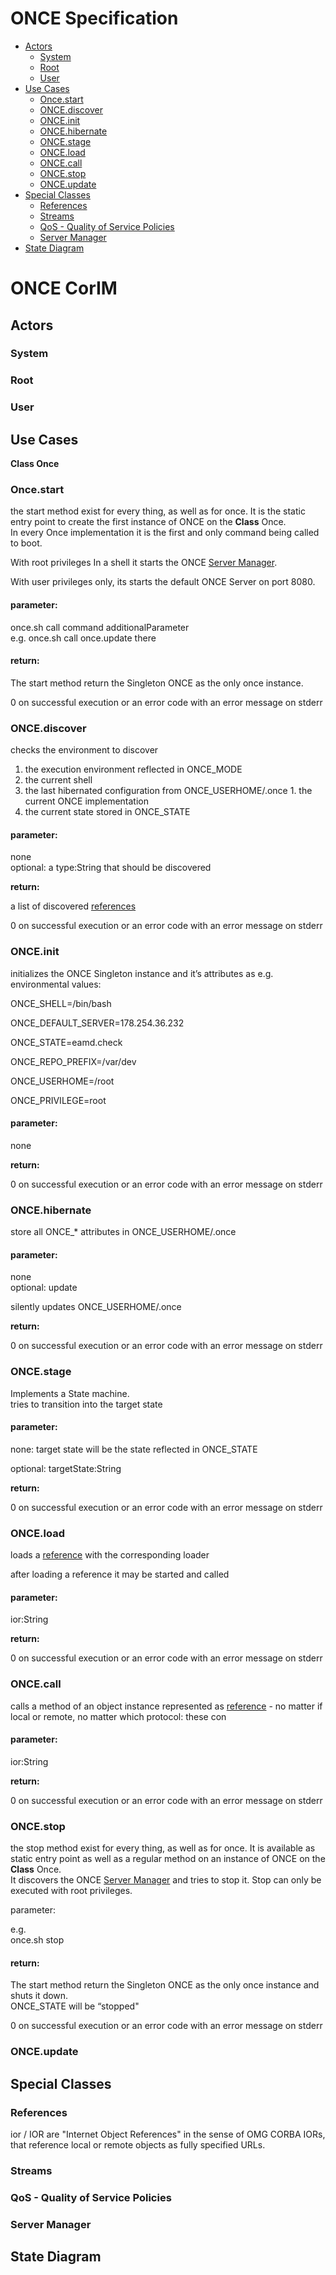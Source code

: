 # ONCE Specification

- [Actors](#actors)
  - [System](#system)
  - [Root](#root)
  - [User](#user)
- [Use Cases](#use-cases)
  - [Once.start](#oncestart)
  - [ONCE.discover](#oncediscover)
  - [ONCE.init](#onceinit)
  - [ONCE.hibernate](#oncehibernate)
  - [ONCE.stage](#oncestage)
  - [ONCE.load](#onceload)
  - [ONCE.call](#oncecall)
  - [ONCE.stop](#oncestop)
  - [ONCE.update](#onceupdate)
- [Special Classes](#special-classes)
  - [References](#references)
  - [Streams](#streams)
  - [QoS - Quality of Service Policies](#qos-quality-of-service-policies)
  - [Server Manager](#server-manager)
- [State Diagram](#state-diagram)

# ONCE CorIM

## Actors

### System

### Root

### User

## Use Cases

**Class Once**

### Once.start

the start method exist for every thing, as well as for once. It is the static entry point to create the first instance of ONCE on the **Class** Once.  
In every Once implementation it is the first and only command being called to boot.

With root privileges In a shell it starts the ONCE [Server Manager](../345669650/ONCE_Specification.md).

With user privileges only, its starts the default ONCE Server on port 8080.

#### parameter:

once.sh call command additionalParameter  
e.g. once.sh call once.update there

#### **return:**

The start method return the Singleton ONCE as the only once instance.  

0 on successful execution or an error code with an error message on stderr

### ONCE.discover

checks the environment to discover

1. the execution environment reflected in ONCE\_MODE
  1. the current shell
  2. the last hibernated configuration from ONCE\_USERHOME/.once
    1. the current ONCE implementation
2. the current state stored in ONCE\_STATE

#### **parameter:**

none  
optional: a type:String that should be discovered

**return:**

a list of discovered [references](../345669650/ONCE_Specification.md)

0 on successful execution or an error code with an error message on stderr

### ONCE.init

initializes the ONCE Singleton instance and it’s attributes as e.g. environmental values:

ONCE\_SHELL=/bin/bash

ONCE\_DEFAULT\_SERVER=178.254.36.232

ONCE\_STATE=eamd.check

ONCE\_REPO\_PREFIX=/var/dev

ONCE\_USERHOME=/root

ONCE\_PRIVILEGE=root

#### **parameter:**

none

**return:**

0 on successful execution or an error code with an error message on stderr

### ONCE.hibernate

store all ONCE\_\* attributes in ONCE\_USERHOME/.once

#### **parameter:**

none  
optional: update

silently updates ONCE\_USERHOME/.once

**return:**

0 on successful execution or an error code with an error message on stderr

### ONCE.stage

Implements a State machine.  
tries to transition into the target state

#### **parameter:**

none: target state will be the state reflected in ONCE\_STATE

optional: targetState:String

**return:**

0 on successful execution or an error code with an error message on stderr

### ONCE.load

loads a [reference](../345669650/ONCE_Specification.md) with the corresponding loader

after loading a reference it may be started and called

#### **parameter:**

ior:String

**return:**

0 on successful execution or an error code with an error message on stderr

### ONCE.call

calls a method of an object instance represented as [reference](../345669650/ONCE_Specification.md) - no matter if local or remote, no matter which protocol: these con

#### **parameter:**

ior:String

**return:**

0 on successful execution or an error code with an error message on stderr

### ONCE.stop

the stop method exist for every thing, as well as for once. It is available as static entry point as well as a regular method on an instance of ONCE on the **Class** Once.  
It discovers the ONCE [Server Manager](../345669650/ONCE_Specification.md) and tries to stop it. Stop can only be executed with root privileges.

parameter:

e.g.  
once.sh stop

#### **return:**

The start method return the Singleton ONCE as the only once instance and shuts it down.  
ONCE\_STATE will be “stopped"

0 on successful execution or an error code with an error message on stderr

### ONCE.update

## Special Classes

### References

ior / IOR are "Internet Object References" in the sense of OMG CORBA IORs, that reference local or remote objects as fully specified URLs.

### Streams

### QoS - Quality of Service Policies

### Server Manager

## State Diagram
